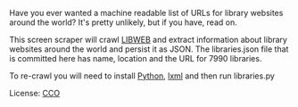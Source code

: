 Have you ever wanted a machine readable list of URLs for library websites 
around the world? It's pretty unlikely, but if you have, read on.

This screen scraper will crawl [LIBWEB](http://lists.webjunction.org/libweb/)
and extract information about library websites around the world and 
persist it as JSON. The libraries.json file that is committed here has name,
location and the URL for 7990 libraries.

To re-crawl you will need to install [Python](http://python.org), 
[lxml](http://pypi.python.org/pypi/lxml) and then run libraries.py

License: [CCO](http://creativecommons.org/about/cc0)
